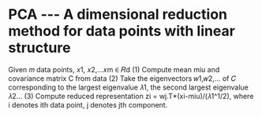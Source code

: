 # PCA --- A dimensional reduction method for data points with linear structure
Given 𝑚 data points, 𝑥1, 𝑥2,…𝑥m ∈ 𝑅d
(1) Compute mean miu and covariance matrix C from data
(2) Take the eigenvectors 𝑤1,𝑤2,… of 𝐶 corresponding to the largest eigenvalue 𝜆1, the second largest eigenvalue 𝜆2...
(3) Compute reduced representation zi = wj.T*(xi-miu)/(𝜆1^1/2), where i denotes ith data point, j denotes jth component.
